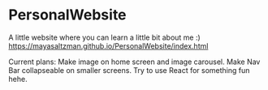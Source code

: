 # PersonalWebsite
A little website where you can learn a little bit about me :)
https://mayasaltzman.github.io/PersonalWebsite/index.html

Current plans:
Make image on home screen and image carousel.
Make Nav Bar collapseable on smaller screens.
Try to use React for something fun hehe.
